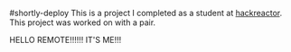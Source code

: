 #shortly-deploy
This is a project I completed as a student at [hackreactor](http://hackreactor.com). This project was worked on with a pair.

HELLO REMOTE!!!!!! IT'S ME!!!